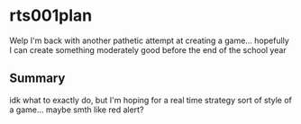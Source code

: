 # rts001plan
Welp I'm back with another pathetic attempt at creating a game... hopefully I can create something moderately good before the end of the school year

## Summary
idk what to exactly do, but I'm hoping for a real time strategy sort of style of a game... maybe smth like red alert?
